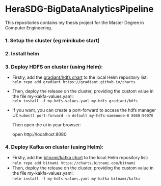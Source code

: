 # HeraSDG-BigDataAnalyticsPipeline
This repositories contains my thesis project for the Master Degree in Computer Engineering.

### 1. Setup the cluster (eg minikube start)

### 2. Install helm

### 3. Deploy HDFS on cluster (using Helm):  
- Firstly, add the [gradiant/hdfs chart](https://artifacthub.io/packages/helm/gradiant/hdfs) to the local Helm repository list:  
`helm repo add gradiant https://gradiant.github.io/charts`  
- Then, deploy the release on the cluster, providing the custom value in the file my-kakfa-values.yaml:  
`helm install -f my-hdfs-values.yaml my-hdfs gradiant/hdfs`
- If you want, you can create a port-forward to access the hdfs manager UI:
 `kubectl port-forward -n default my-hdfs-namenode-0 8080:50070`

   Then open the ui in your browser:

   open http://localhost:8080


### 4. Deploy Kafka on cluster (using Helm):  
- Firstly, add the [bitnami/kafka chart](https://artifacthub.io/packages/helm/bitnami/kafka) to the local Helm repository list:  
`helm repo add bitnami https://charts.bitnami.com/bitnami`  
- Then, deploy the release on the cluster, providing the custom value in the file my-kakfa-values.yaml:  
`helm install -f my-hdfs-values.yaml my-kafka bitnami/kafka`  
